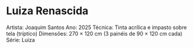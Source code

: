 # Luiza Renascida

Artista: Joaquim Santos
Ano: 2025
Técnica: Tinta acrílica e impasto sobre tela (tríptico)
Dimensões: 270 × 120 cm (3 painéis de 90 × 120 cm cada)
Série: Luiza
